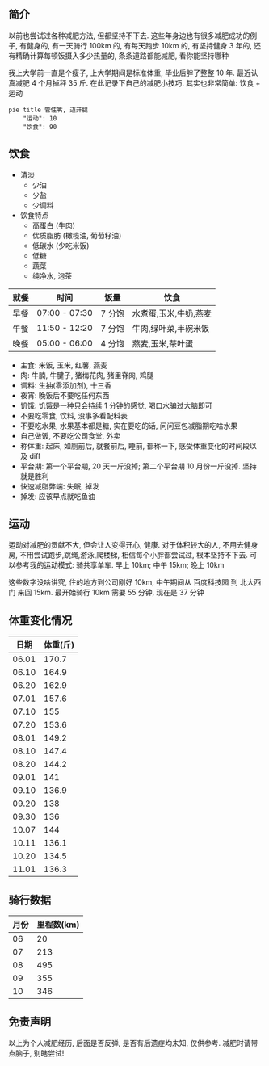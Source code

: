 ## 简介

以前也尝试过各种减肥方法, 但都坚持不下去. 这些年身边也有很多减肥成功的例子, 有健身的, 有一天骑行 100km 的, 有每天跑步 10km 的, 有坚持健身 3 年的, 还有精确计算每顿饭摄入多少热量的, 条条道路都能减肥, 看你能坚持哪种

我上大学前一直是个瘦子, 上大学期间是标准体重, 毕业后胖了整整 10 年. 最近认真减肥 4 个月掉秤 35 斤. 在此记录下自己的减肥小技巧. 其实也非常简单: 饮食 + 运动

```mermaid
pie title 管住嘴, 迈开腿
    "运动": 10
    "饮食": 90
```

## 饮食

- 清淡
  - 少油
  - 少盐
  - 少调料
- 饮食特点
  - 高蛋白 (牛肉)
  - 优质脂肪 (橄榄油, 葡萄籽油)
  - 低碳水 (少吃米饭)
  - 低糖
  - 蔬菜
  - 纯净水, 泡茶

| 就餐 | 时间          | 饭量   | 饮食                  |
| ---- | ------------- | ------ | --------------------- |
| 早餐 | 07:00 - 07:30 | 7 分饱 | 水煮蛋,玉米,牛奶,燕麦 |
| 午餐 | 11:50 - 12:20 | 7 分饱 | 牛肉,绿叶菜,半碗米饭  |
| 晚餐 | 05:00 - 06:00 | 4 分饱 | 燕麦,玉米,茶叶蛋      |

- 主食: 米饭, 玉米, 红薯, 燕麦
- 肉: 牛腩, 牛腱子, 猪梅花肉, 猪里脊肉, 鸡腿
- 调料: 生抽(零添加剂), 十三香
- 夜宵: 晚饭后不要吃任何东西
- 饥饿: 饥饿是一种只会持续 1 分钟的感觉, 喝口水骗过大脑即可
- 不要吃零食, 饮料, 没事多看配料表
- 不要吃水果, 水果基本都是糖, 实在要吃的话, 问问豆包减脂期吃啥水果
- 自己做饭, 不要吃公司食堂, 外卖
- 称体重: 起床, 如厕前后, 就餐前后, 睡前, 都称一下, 感受体重变化的时间段以及 diff
- 平台期: 第一个平台期, 20 天一斤没掉; 第二个平台期 10 月份一斤没掉. 坚持就是胜利
- 快速减脂弊端: 失眠, 掉发
- 掉发: 应该早点就吃鱼油

## 运动

运动对减肥的贡献不大, 但会让人变得开心, 健康. 对于体积较大的人, 不用去健身房, 不用尝试跑步,跳绳,游泳,爬楼梯, 相信每个小胖都尝试过, 根本坚持不下去. 可以参考我的运动模式: 骑共享单车. 早上 10km; 中午 15km; 晚上 10km

这些数字没啥讲究, 住的地方到公司刚好 10km, 中午期间从 百度科技园 到 北大西门 来回 15km. 最开始骑行 10km 需要 55 分钟, 现在是 37 分钟

## 体重变化情况

| 日期  | 体重(斤) |
| ----- | -------- |
| 06.01 | 170.7    |
| 06.10 | 164.9    |
| 06.20 | 162.9    |
| 07.01 | 157.6    |
| 07.10 | 155      |
| 07.20 | 153.6    |
| 08.01 | 149.2    |
| 08.10 | 147.4    |
| 08.20 | 144.2    |
| 09.01 | 141      |
| 09.10 | 136.9    |
| 09.20 | 138      |
| 09.30 | 136      |
| 10.07 | 144      |
| 10.11 | 136.1    |
| 10.20 | 134.5    |
| 11.01 | 136.3    |

## 骑行数据

| 月份 | 里程数(km) |
| ---- | ---------- |
| 06   | 20         |
| 07   | 213        |
| 08   | 495        |
| 09   | 355        |
| 10   | 346        |

## 免责声明

以上为个人减肥经历, 后面是否反弹, 是否有后遗症均未知, 仅供参考. 减肥时请带点脑子, 别瞎尝试!
